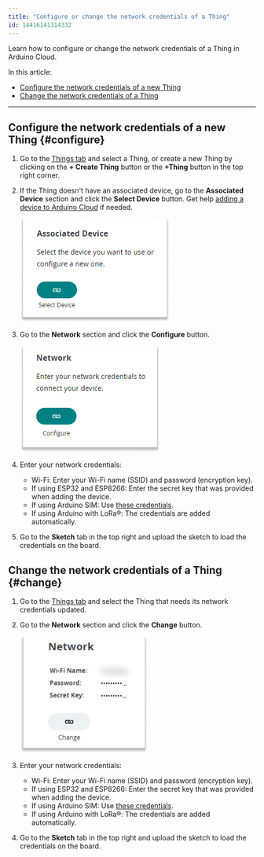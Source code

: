 ```yaml
---
title: "Configure or change the network credentials of a Thing"
id: 14416141314332
---
```


Learn how to configure or change the network credentials of a Thing in Arduino Cloud.

In this article:

- [Configure the network credentials of a new Thing](#configure)
- [Change the network credentials of a Thing](#change)

---

## Configure the network credentials of a new Thing {#configure}

1. Go to the [Things tab](https://app.arduino.cc/things) and select a Thing, or create a new Thing by clicking on the **+ Create Thing** button or the **+Thing** button in the top right corner.

1. If the Thing doesn't have an associated device, go to the **Associated Device** section and click the **Select Device** button. Get help [adding a device to Arduino Cloud](https://support.arduino.cc/hc/en-us/articles/360016495559-Add-and-connect-a-device-to-Arduino-Cloud#upload-sketch) if needed.

    ![Associated device section with select device button.](img/associated_device.png)

1. Go to the **Network** section and click the **Configure** button.

    ![Network section with configure button.](img/Network_add.png)

1. Enter your network credentials:

    - Wi-Fi: Enter your Wi-Fi name (SSID) and password (encryption key).
    - If using ESP32 and ESP8266: Enter the secret key that was provided when adding the device.
    - If using Arduino SIM: Use [these credentials](https://support.arduino.cc/hc/en-us/articles/360013825159-What-are-the-credentials-for-the-Arduino-SIM-card).
    - If using Arduino with LoRa®: The credentials are added automatically.

1. Go to the **Sketch** tab in the top right and upload the sketch to load the credentials on the board.

## Change the network credentials of a Thing {#change}

1. Go to the [Things tab](https://app.arduino.cc/things) and select the Thing that needs its network credentials updated.

1. Go to the **Network** section and click the **Change** button.

    ![Network credential information and a button labeled change.](img/Network_change.png)

1. Enter your network credentials:
    - Wi-Fi: Enter your Wi-Fi name (SSID) and password (encryption key).
    - If using ESP32 and ESP8266: Enter the secret key that was provided when adding the device.
    - If using Arduino SIM: Use [these credentials](https://support.arduino.cc/hc/en-us/articles/360013825159-What-are-the-credentials-for-the-Arduino-SIM-card).
    - If using Arduino with LoRa®: The credentials are added automatically.

1. Go to the **Sketch** tab in the top right and upload the sketch to load the credentials on the board.
